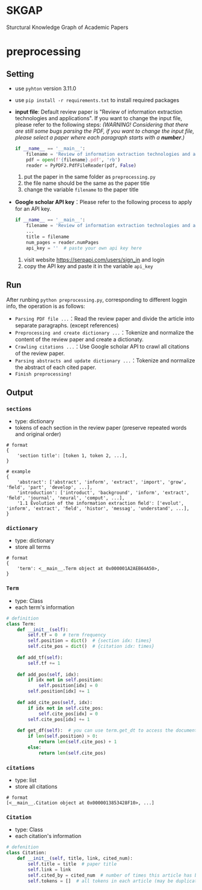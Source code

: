 # SKGAP
Sturctural Knowledge Graph of Academic Papers

# preprocessing
## Setting
- use `pyhton` version 3.11.0
- use `pip install -r requirements.txt` to install required packages
- **input file**: Default review paper is "Review of information extraction technologies and applications". If you want to change the input file, please refer to the following steps: *(WARNING! Considering that there are still some bugs parsing the PDF, if you want to change the input file, please select a paper where each paragraph starts with a **number**.)*

  ```python
  if __name__ == '__main__':
      filename = 'Review of information extraction technologies and applications'  # the paper you want to input
      pdf = open(f'{filename}.pdf', 'rb')
      reader = PyPDF2.PdfFileReader(pdf, False)
  ```
  1. put the paper in the same folder as `preprocessing.py`
  2. the file name should be the same as the paper title
  3. change the variable `filename` to the paper title
- **Google scholar API key**：Please refer to the following process to apply for an API key.

  ```python
  if __name__ == '__main__':
      filename = 'Review of information extraction technologies and applications'
      ...
      title = filename
      num_pages = reader.numPages
      api_key = ''  # paste your own api key here
  ```
  1. visit website https://serpapi.com/users/sign_in and login
  2. copy the API key and paste it in the variable `api_key`
  
## Run
After runbing `python preprocessing.py`, corresponding to different loggin info, the operation is as follows:
- `Parsing PDF file ...`：Read the review paper and divide the article into separate paragraphs. (except references)
- `Preprocessing and create dictionary ...`：Tokenize and normalize the content of the review paper and create a dictionaty.
- `Crawling citations ...`：Use Google scholar API to crawl all citations of the review paper.
- `Parsing abstracts and update dictionary ...`：Tokenize and normalize the abstract of each cited paper.
- `Finish preprocessing!`

## Output
### `sections`
- type: dictionary
- tokens of each section in the review paper (preserve repeated words and original order)
```
# format
{
    'section title': [token 1, token 2, ...],
}
```
```
# example
{
    'abstract': ['abstract', 'inform', 'extract', 'import', 'grow', 'ﬁeld', 'part', 'develop', ...],
    'introduction': ['introduct', 'background', 'inform', 'extract', 'ﬁeld', 'journal', 'neural', 'comput', ...],
    '1.1 Evolution of the information extraction ﬁeld': ['evolut', 'inform', 'extract', 'ﬁeld', 'histor', 'messag', 'understand', ...],
}
```

### `dictionary`
- type: dictionary
- store all terms
```
# format
{
    'term': <__main__.Term object at 0x000001A2AEB64A50>,
}
```

### `Term`
- type: Class
- each term's information
```python
# definition
class Term:
    def __init__(self):
        self.tf = 0  # term frequency
        self.position = dict()  # {section idx: times}
        self.cite_pos = dict()  # {citation idx: times}
        
    def add_tf(self):
        self.tf += 1
        
    def add_pos(self, idx):
        if idx not in self.position:
            self.position[idx] = 0
        self.position[idx] += 1
        
    def add_cite_pos(self, idx):
        if idx not in self.cite_pos:
            self.cite_pos[idx] = 0
        self.cite_pos[idx] += 1
        
    def get_df(self):  # you can use term.get_dt to access the document frequency of the term
        if len(self.position) > 0:
            return len(self.cite_pos) + 1
        else:
            return len(self.cite_pos)
```

### `citations`
- type: list
- store all citations
```
# format
[<__main__.Citation object at 0x0000013853428F10>, ...]
```

### `Citation`
- type: Class
- each citation's information
```python
# defenition
class Citation:
    def __init__(self, title, link, cited_num):
        self.title = title  # paper title
        self.link = link
        self.cited_by = cited_num  # number of times this article has been cited
        self.tokens = []  # all tokens in each article (may be duplicated)
```
